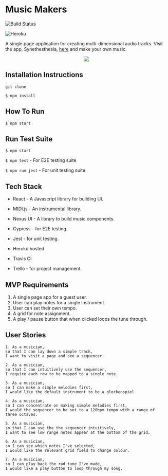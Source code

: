 # Music Makers

[![Build Status](https://travis-ci.com/nateg101/Music_Makers.svg?branch=master)](https://travis-ci.org/nateg101/Music_Makers)

![Heroku](https://heroku-badge.herokuapp.com/?app=synesthesia-beatz)

A single page application for creating multi-dimensional audio tracks. Visit the app, Synethesthesia, [here](https://synesthesia-beatz.herokuapp.com/) and make your own music.

<div align=center>
<img align=center src=https://encrypted-tbn0.gstatic.com/images?q=tbn:ANd9GcTtckVtEtU3hxQwPBpzysiU7Ut3Dqjn-jn7pHz7H6KlLSH0VIsswg&s />
</div>

## Installation Instructions

`git clone`

`$ npm install`

## How To Run

`$ npm start`

## Run Test Suite

`$ npm start`

`$ npm test` - For E2E testing suite

`$ npm run jest` - For unit testing suite


## Tech Stack

* React - A Javascript library for building UI.
* MIDI.js - An instrumental library.
* Nexus UI - A library to build music components.
* Cypress - for E2E testing.
* Jest - for unit testing.
* Heroku hosted
* Travis CI

* Trello - for project management.

## MVP Requirements

1. A single page app for a guest user.
2. User can play notes for a single instrument.
3. User can set their own tempo.
5. A grid for note assignment.
6. A play / pause button that when clicked loops the tune through.


## User Stories

```
1. As a musician,
so that I can lay down a simple track,
I want to visit a page and see a sequencer.
```

```
2. As a musician,
so that I can intuitively use the sequencer,
I require each row to be mapped to a single note.
```

```
3. As a musician,
so I can make a simple melodies first,
I would like the default instrument to be a glockenspiel.
```

```
4. As a musician,
so I can concentrate on making simple melodies first,
I would the sequencer to be set to a 120bpm tempo with a range of three octaves.
```

```
5. As a musician,
so that I can use the the sequencer intuitively,
I want to see low range notes appear at the bottom of the grid.
```

```
6. As a musician,
so I can see which notes I've selected,
I would like the relevant grid field to change colour.
```

```
7. As a musician,
so I can play back the rad tune I've made,
I would like a play button to loop through my song.
```
